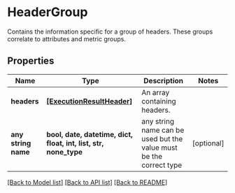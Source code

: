# HeaderGroup

Contains the information specific for a group of headers. These groups correlate to attributes and metric groups.

## Properties
Name | Type | Description | Notes
------------ | ------------- | ------------- | -------------
**headers** | [**[ExecutionResultHeader]**](ExecutionResultHeader.md) | An array containing headers. | 
**any string name** | **bool, date, datetime, dict, float, int, list, str, none_type** | any string name can be used but the value must be the correct type | [optional]

[[Back to Model list]](../README.md#documentation-for-models) [[Back to API list]](../README.md#documentation-for-api-endpoints) [[Back to README]](../README.md)


